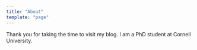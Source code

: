 ```yaml
---
title: "About"
template: "page"
---
```


Thank you for taking the time to visit my blog. I am a PhD student at Cornell University.

<!-- There are two guiding principles regarding knowledge that I hold dearly, and which I hope will lend some insight into the purpose and motivation of this blog:

## Knowledge as a source of humanity
What separates humans from other animals is a drive for betterment. We craft tools and leverage landscapes because of this drive. We gather resources and harness energy because of this drive. And although the consequences of this drive have positive and negative ramifications, there is no denying that the drive itself is a uniquely human desire. 

If we are to take this as fact, then it stands to reason that knowledge is the source of what makes us human. Without obtaining, distilling, organizing, and passing along knowledge, we lose the ability to chase after our drive. Any insights or ideas that one generation made would be completely lost when that generation is replaced, in which case the next generation would have to make those insights all over again. If dogs had the mental capacity and physical means to tell all other dogs not to chase squirrels across busy streets, dogs might just have a better time.

In this sense, we can only conclude that knowledge is akin to a currency, a currency so valuable and so rarefied that it represents the essence of humanity itself.

## Knowledge not as a means to an end, but as an end in itself
 -->